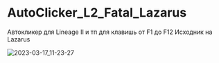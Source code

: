 # AutoClicker_L2_Fatal_Lazarus
Автокликер для Lineage II и тп для клавишь от F1 до F12
Исходник на Lazarus

![2023-03-17_11-23-27](https://user-images.githubusercontent.com/35333158/225829265-16d985da-0138-4dcd-a97f-2ec8837c4538.png)
